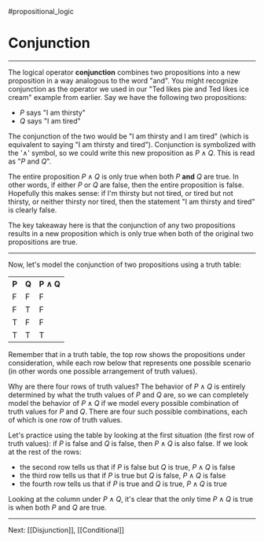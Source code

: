#propositional_logic 

# Conjunction

---
The logical operator **conjunction** combines two propositions into a new proposition in a way analogous to the word "and". You might recognize conjunction as the operator we used in our "Ted likes pie and Ted likes ice cream" example from earlier. Say we have the following two propositions:

- $P$ says "I am thirsty"
- $Q$ says "I am tired"

The conjunction of the two would be "I am thirsty and I am tired" (which is equivalent to saying "I am thirsty and tired"). Conjunction is symbolized with the '$\land$' symbol, so we could write this new proposition as $P \land Q$. This is read as "$P$ and $Q$".

The entire proposition $P \land Q$ is only true when both $P$ **and** $Q$ are true. In other words, if either $P$ or $Q$ are false, then the entire proposition is false. Hopefully this makes sense: if I'm  thirsty but not tired, or tired but not thirsty, or neither thirsty nor tired, then the statement "I am thirsty and tired" is clearly false.

 The key takeaway here is that the conjunction of any two propositions results in a new proposition which is only true when both of the original two propositions are true.

---

Now, let's model the conjunction of two propositions using a truth table:

<html>
	<table>
		<tr>
			<th>P</th>
			<th>Q</th>
			<th>P ∧ Q</th>
		</tr>
		<tr>
			<td>F</td>
			<td>F</td>
			<td>F</td>
		</tr>
		<tr>
			<td>F</td>
			<td>T</td>
			<td>F</td>
		</tr>
		<tr>
			<td>T</td>
			<td>F</td>
			<td>F</td>
		</tr>
		<tr>
			<td>T</td>
			<td>T</td>
			<td>T</td>
		</tr>
	</table>
</html>

Remember that in a truth table, the top row shows the propositions under consideration, while each row below that represents one possible scenario (in other words one possible arrangement of truth values).

Why are there four rows of truth values? The behavior of $P \land Q$ is entirely determined by what the truth values of $P$ and $Q$ are, so we can completely model the behavior of $P \land Q$ if we model every possible combination of truth values for $P$ and $Q$. There are four such possible combinations, each of which is one row of truth values.

Let's practice using the table by looking at the first situation (the first row of truth values): if $P$ is false and $Q$ is false, then $P \land Q$ is also false. If we look at the rest of the rows:

- the second row tells us that if $P$ is false but $Q$ is true, $P \land Q$ is false
- the third row tells us that if $P$ is true but $Q$ is false, $P \land Q$ is false
- the fourth row tells us that if $P$ is true and $Q$ is true, $P \land Q$ is true

Looking at the column under $P \land Q$, it's clear that the only time $P \land Q$ is true is when both $P$ and $Q$ are true.

---

Next: [[Disjunction]], [[Conditional]]